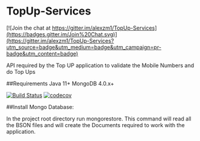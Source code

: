TopUp-Services
==============

[![Join the chat at https://gitter.im/alexzm1/TopUp-Services](https://badges.gitter.im/Join%20Chat.svg)](https://gitter.im/alexzm1/TopUp-Services?utm_source=badge&utm_medium=badge&utm_campaign=pr-badge&utm_content=badge)

API required by the Top UP application to validate the Mobile Numbers and do Top Ups


##Requirements
Java 11+
MongoDB 4.0.x+

[![Build Status](https://travis-ci.com/alexzm1/TopUp-Services.svg?branch=master)](https://travis-ci.com/alexzm1/TopUp-Services)
[![codecov](https://codecov.io/gh/alexzm1/TopUp-Services/branch/master/graph/badge.svg?token=ysF8DH00eL)](https://codecov.io/gh/alexzm1/TopUp-Services)

##Install Mongo Database:

In the project root directory run mongorestore. This command will read all the BSON files and will create the Documents required to work with the application.
